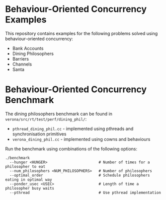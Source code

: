 # Behaviour-Oriented Concurrency Examples
This repository contains examples for the following problems solved using behaviour-oriented concurrency:
* Bank Accounts
* Dining Philosophers
* Barriers
* Channels
* Santa

# Behaviour-Oriented Concurrency Benchmark
The dining philosophers benchmark can be found in `verona/src/rt/test/perf/dining_phil/`:
* `pthread_dining_phil.cc` - implemented using pthreads and synchronisation primitives
* `verona_dining_phil.cc` - implemented using cowns and behaviours

Run the benchmark using combinations of the following options:
```
./benchmark
  --hunger <HUNGER>                       # Number of times for a philosopher to eat
  --num_philosophers <NUM_PHILOSOPHERS>   # Number of philosophers
  --optimal_order                         # Schedule philosophers eating in optimal way
  --ponder_usec <USEC>                    # Length of time a philosopher busy waits
  --pthread                               # Use pthread implementation
```
